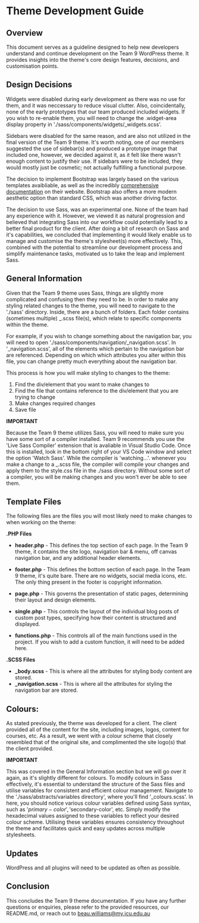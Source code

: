 # Theme Development Guide
## Overview 
This document serves as a guideline designed to help new developers understand and continue development on the Team 9 WordPress theme. It provides insights into the theme's core design features, decisions, and customisation points.

## Design Decisions
Widgets were disabled during early development as there was no use for them, and it was neccessary to reduce visual clutter. Also, coincidentally, none of the early prototypes that our team produced included widgets. If you wish to re-enable them, you will need to change the .widget-area display property in './sass/components/widgets/_widgets.scss'. 

Sidebars were disabled for the same reason, and are also not utilized in the final version of the Team 9 theme. It's worth noting, one of our members suggested the use of sidebar(s) and produced a prototype image that included one, however, we decided against it, as it felt like there wasn't enough content to justify their use. If sidebars were to be included, they would mostly just be cosmetic; not actually fulfilling a functional purpose. 

The decision to implement Bootstrap was largely based on the various templates avaibliable, as well as the incredibly [comprehensive documentation](https://getbootstrap.com/docs/5.2/getting-started/introduction/) on their website. Bootstrap also offers a more modern aesthetic option than standard CSS, which was another driving factor. 

The decision to use Sass, was an experimental one. None of the team had any experience with it. However, we viewed it as natural progression and believed that integrating Sass into our workflow could potentially lead to a better final product for the client. After doing a bit of research on Sass and it's capabilities, we concluded that implementing it would likely enable us to manage and customise the theme's stylesheet(s) more effectively. This, combined with the potential to streamline our development process and simplify maintenance tasks, motivated us to take the leap and implement Sass.

## General Information
Given that the Team 9 theme uses Sass, things are slightly more complicated and confusing then they need to be. In order to make any styling related changes to the theme, you will need to navigate to the './sass' directory. Inside, there are a bunch of folders. Each folder contains (sometimes multiple) _.scss file(s), which relate to specific components within the theme. 

For example, if you wish to change something about the navigation bar, you will need to open './sass/components/navigation/_navigation.scss'. In '_navigation.scss', all of the elements which pertain to the navigation bar are referenced. Depending on which which attributes you alter within this file, you can change pretty much everything about the navigation bar. 

This process is how you will make styling to changes to the theme:

1. Find the div/element that you want to make changes to
2. Find the file that contains reference to the div/element that you are trying to change
3. Make changes required changes
4. Save file

**IMPORTANT**

Because the Team 9 theme utilizes Sass, you will need to make sure you have some sort of a compiler installed. Team 9 recommends you use the 'Live Sass Compiler' extension that is avaliable in Visual Studio Code. Once this is installed, look in the bottom right of your VS Code window and select the option 'Watch Sass'. While the compiler is 'watching...'. whenever you make a change to a _.scss file, the compiler will compile your changes and apply them to the style.css file in the ./sass directory. Without some sort of a compiler, you will be making changes and you won't ever be able to see them.

## Template Files
The following files are the files you will most likely need to make changes to when working on the theme:

**.PHP Files**
* **header.php** - This defines the top section of each page. In the Team 9 theme, it contains the site logo, navigation bar & menu, off canvas navigation bar, and any additional header elements.

* **footer.php** - This defines the bottom section of each page. In the Team 9 theme, it's quite bare. There are no widgets, social media icons, etc. The only thing present in the footer is copyright information. 

* **page.php** - This governs the presentation of static pages, determining their layout and design elements. 

* **single.php** - This controls the layout of the individual blog posts of custom post types, specifying how their content is structured and displayed. 

* **functions.php** - This controls all of the main functions used in the project. If you wish to add a custom function, it will need to be added here. 

**.SCSS Files**
* **_body.scss** - This is where all the attributes for styling body content are stored.
* **_navigation.scss** - This is where all the attributes for styling the navigation bar are stored. 

## Colours: 
As stated previously, the theme was developed for a client. The client provided all of the content for the site, including images, logos, content for courses, etc. As a result, we went with a colour scheme that closely resembled that of the original site, and complimented the site logo(s) that the client provided. 

**IMPORTANT**

This was covered in the General Information section but we will go over it again, as it's slightly different for colours. To modify colours in Sass effectively, it's essential to understand the structure of the Sass files and utilise variables for consistent and efficient colour management. Navigate to the './sass/abstracts/variables directory', where you'll find '_colours.scss'. In here, you should notice various colour variables defined using Sass syntax, such as '$primary-color', '$secondary-color', etc. Simply modify the hexadecimal values assigned to these variables to reflect your desired colour scheme. Utilising these variables ensures consistency throughout the theme and facilitates quick and easy updates across multiple stylesheets. 

## Updates
WordPress and all plugins will need to be updated as often as possible. 

## Conclusion
This concludes the Team 9 theme documentation. If you have any further questions or enquiries, please refer to the provided resources, our README.md, or reach out to beau.williams@my.jcu.edu.au